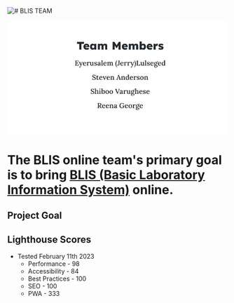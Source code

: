![# BLIS TEAM](/assets/blishrader.jpg "Image Title")




![# BLIS TEAM](assets/team-members.jpg "Image Title")


# The BLIS online team's primary goal is to bring [BLIS (Basic Laboratory Information System)](https://github.com/C4G/BLIS) online.


## Project Goal



## Lighthouse Scores

* Tested February 11th 2023
  * Performance - 98
  * Accessibility - 84
  * Best Practices - 100
  * SEO - 100
  * PWA - 333